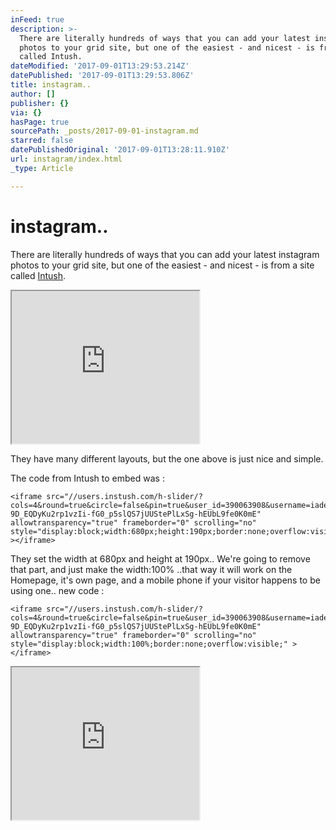 ```yaml
---
inFeed: true
description: >-
  There are literally hundreds of ways that you can add your latest instagram
  photos to your grid site, but one of the easiest - and nicest - is from a site
  called Intush.
dateModified: '2017-09-01T13:29:53.214Z'
datePublished: '2017-09-01T13:29:53.806Z'
title: instagram..
author: []
publisher: {}
via: {}
hasPage: true
sourcePath: _posts/2017-09-01-instagram.md
starred: false
datePublishedOriginal: '2017-09-01T13:28:11.910Z'
url: instagram/index.html
_type: Article

---
```

# instagram..

There are literally hundreds of ways that you can add your latest instagram photos to your grid site, but one of the easiest - and nicest - is from a site called [Intush][0].

<iframe src="https://the-grid.github.io/ed-userhtml/?g=eJw9UD1vwjAQ_SuRh2whoaWUJJgu0AqBqiLK0gU59iW51rGD7QDpr68JUm846d5J72uOpWENBNZwSuK4s2DsCJV1na1HXDdxHVmJAkz8wrW0dBIa3SlBnekg5Gi4BFoyaSFsUd3RG8cRBX1Mk2Tq12xAlFehyASMeGj9NxqH9h_3h2PVgLm-BdqggtDRdJhiyd_5l_gUk1O93l1eT6mI0uVxtVv2m-7BtOPz7xqj8i05tk9W7vbP34fD3sGH3F73VVSvDsU2LSHZJM2KBExKfXGGKdsyA4r3lNxMk2CoodDGR6UkIYHlRkuJqqJEaRIE3piPSgTaVrI-K6TmP_kFhauz6Sxpr3kNWNUuG6e3406UKa0g12cwpVfNzmixkJCTYDGP770v_gA2z4WW" height="244" style=""></iframe>

They have many different layouts, but the one above is just nice and simple.

The code from Intush to embed was :

    <iframe src="//users.instush.com/h-slider/?cols=4&round=true&circle=false&pin=true&user_id=390063908&username=iade.c&sid=-1&susername=-1&tag=-1&stype=mine&t=999999bDcNcZdTd4qhIQwFq9d-9D_EQDyKu2rp1vzIi-fG0_p5slQS7jUUStePlLxSg-hEUbL9fe0K0mE" allowtransparency="true" frameborder="0" scrolling="no"  style="display:block;width:680px;height:190px;border:none;overflow:visible;" ></iframe>

They set the width at 680px and height at 190px.. We're going to remove that part, and just make the width:100% ..that way it will work on the Homepage, it's own page, and a mobile phone if your visitor happens to be using one.. new code :

    <iframe src="//users.instush.com/h-slider/?cols=4&round=true&circle=false&pin=true&user_id=390063908&username=iade.c&sid=-1&susername=-1&tag=-1&stype=mine&t=999999bDcNcZdTd4qhIQwFq9d-9D_EQDyKu2rp1vzIi-fG0_p5slQS7jUUStePlLxSg-hEUbL9fe0K0mE" allowtransparency="true" frameborder="0" scrolling="no"  style="display:block;width:100%;border:none;overflow:visible;" ></iframe>

<iframe src="https://the-grid.github.io/ed-userhtml/?g=eJw9UMtuwjAQ_BXLUnMLMS19JMH0Aq0QqCqiXHpBjr1J3Dp2sB1o-vU1idQ9rHZnpZmdmcvSsgaQs5ziJOkcWDeR2vnO1RNumqSOnZICbPLMjXJ0FlnTaUG97SDi0nIFtGTKQdRKPaJXjqMU9C4l5CG0pwHRQYVKJmDCIxeu8TRy_3hYPKsGzPct0EZqiDxNhyqW_I1_ig8xO9Xr3eXllIo4XR5Xu2W_6W5tOz3_rmVcvpJje-_Ubv_4dTjsPbyr7c--iuvVodimJZANaVYYMaXMxVumXcssaN5TfH0aoyGGwthglWKCkePWKCV1RbE2GKHwWLCKhXStYn1WKMO_84sUvs6mhNzkNciq9uM80mTaaMjNGWwZNLOzdLJQkGO0mCdj6os_AHOD-g" height="244" style=""></iframe>



[0]: http://www.intush.com/